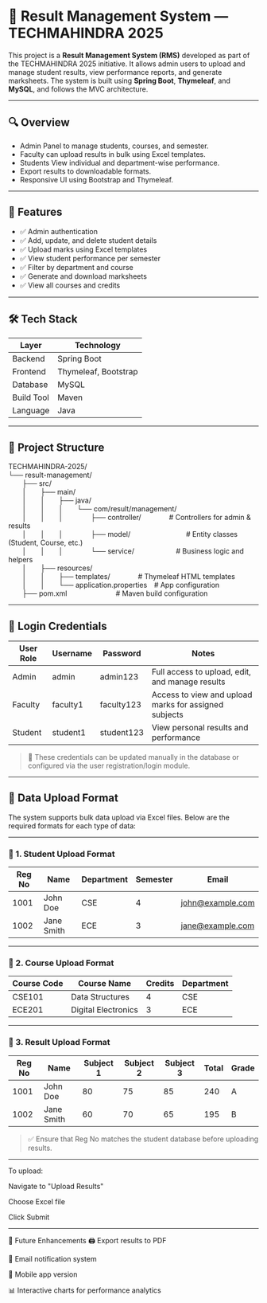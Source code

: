 # 📘 Result Management System — TECHMAHINDRA 2025

This project is a **Result Management System (RMS)** developed as part of the TECHMAHINDRA 2025 initiative. It allows admin users to upload and manage student results, view performance reports, and generate marksheets. The system is built using **Spring Boot**, **Thymeleaf**, and **MySQL**, and follows the MVC architecture.

---

## 🔍 Overview

- Admin Panel to manage students, courses, and semester.
- Faculty can upload results in bulk using Excel templates.
- Students View individual and department-wise performance.
- Export results to downloadable formats.
- Responsive UI using Bootstrap and Thymeleaf.

---

## 🚀 Features

- ✅ Admin authentication
- ✅ Add, update, and delete student details
- ✅ Upload marks using Excel templates
- ✅ View student performance per semester
- ✅ Filter by department and course
- ✅ Generate and download marksheets
- ✅ View all courses and credits

---

## 🛠️ Tech Stack

| Layer        | Technology          |
|--------------|---------------------|
| Backend      | Spring Boot         |
| Frontend     | Thymeleaf, Bootstrap|
| Database     | MySQL               |
| Build Tool   | Maven               |
| Language     | Java                |

---

## 📁 Project Structure

TECHMAHINDRA-2025/  
└── result-management/  
  ├── src/  
  │  ├── main/  
  │  │  ├── java/  
  │  │  │  └── com/result/management/  
  │  │  │    ├── controller/    # Controllers for admin & results  
  │  │  │    ├── model/        # Entity classes (Student, Course, etc.)  
  │  │  │    └── service/      # Business logic and helpers  
  │  ├── resources/  
  │  │  ├── templates/    # Thymeleaf HTML templates  
  │  │  └── application.properties # App configuration  
  ├── pom.xml       # Maven build configuration


---
## 🔐 Login Credentials

| User Role | Username | Password   | Notes                          |
|-----------|----------|------------|--------------------------------|
| Admin     | admin    | admin123   | Full access to upload, edit, and manage results |
| Faculty   | faculty1 | faculty123 | Access to view and upload marks for assigned subjects |
| Student   | student1 | student123 | View personal results and performance |

> 📝 These credentials can be updated manually in the database or configured via the user registration/login module.

---

## 📄 Data Upload Format

The system supports bulk data upload via Excel files. Below are the required formats for each type of data:

---

### 📘 1. Student Upload Format

| Reg No | Name        | Department | Semester | Email               |
|--------|-------------|------------|----------|---------------------|
| 1001   | John Doe    | CSE        | 4        | john@example.com    |
| 1002   | Jane Smith  | ECE        | 3        | jane@example.com    |

---

### 📘 2. Course Upload Format

| Course Code | Course Name         | Credits | Department |
|-------------|---------------------|---------|------------|
| CSE101      | Data Structures     | 4       | CSE        |
| ECE201      | Digital Electronics | 3       | ECE        |

---

### 📘 3. Result Upload Format

| Reg No | Name        | Subject 1 | Subject 2 | Subject 3 | Total | Grade |
|--------|-------------|-----------|-----------|-----------|-------|--------|
| 1001   | John Doe    | 80        | 75        | 85        | 240   | A      |
| 1002   | Jane Smith  | 60        | 70        | 65        | 195   | B      |

> ✅ Ensure that Reg No matches the student database before uploading results.

---


To upload:

Navigate to "Upload Results"

Choose Excel file

Click Submit

---

📌 Future Enhancements
🖨 Export results to PDF

📧 Email notification system

📱 Mobile app version

📊 Interactive charts for performance analytics
